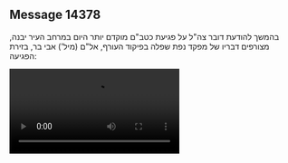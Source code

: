 ## Message 14378

בהמשך להודעת דובר צה"ל על פגיעת כטב"ם מוקדם יותר היום במרחב העיר יבנה, מצורפים דבריו של מפקד נפת שפלה בפיקוד העורף, אל"ם (מיל') אבי בר, בזירת הפגיעה:

![Video](https://data.iron-swords.co.il/2024/December/09/https://data.iron-swords.co.il/2024/December/09/14378/14378_media.mp4)
